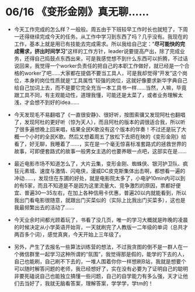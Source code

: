 # 06/16 《变形金刚》真无聊……

* 今天工作完成的怎么样？一般般。周五由于下班较早工作时长也就短了，下周一还得继续完成今天的任务。从工作中学习到东西了吗？几乎没有。我现在的工作，基本上就是用已有技能去完成需求。所以我给自己定：“**尽可能快的完成需求，挤出时间学习**”这样的工作方针，leader说要提高产出，除了完成业务，还得自己捣鼓点东西出来，可是我感觉想不到什么东西可以折腾，不过话说回来，我觉得一个worker负责任的把自己的本职工作做好，就已经是一个合格的worker了吧……大家都在提倡不要当工具人，可是我却觉得“开发”这个岗位，本身的岗位性质就是“工具属性”较强的岗位，这就好像要求新华字典自己给自己加词上去，而不是要它完全充当一本工具书一样……当然，人嘛，毕竟跟工具不同，有主观能动性，道理我懂，可能还是太菜了，或者业务理解太浅，才会想不到好的idea……

* 今天发现毛不易翻唱了《一直很安静》、很好听，按图索骥又发现阿杜也翻唱了，发现阿杜的更好听（惊为天人），而且阿杜的版本的调很适合我，所以听了很多遍想晚上回来唱，结果全民K歌没有这个版本的伴奏！不过还是玩了大概一个小时的全民K歌。然后又想着周五了放松下去把在映的《变形金刚》给看了，好无聊，我睡着了……，实在是一个毫无惊喜标准套路式的拯救世界的故事，可即便套路式的故事一般男女主选的也要养眼一点吧，这部实在是……

* 最近电影市场不知道怎么了，大片云集，变形金刚、蜘蛛侠、银河护卫队、疯狂元素城、速度与激情、闪电侠，漫威DC皮克斯集体出击啊，都想看一遍的冲动……，发现住在东圃的好处，就是电影院太多了，小电驴10min内可以到的有5家，而且不知道是不是因为这里流量大、竞争激烈的原因，票都好便宜、普遍30—35左右，在加上各种信用卡优惠，普遍20以内就能看到，所以我出门看电影很随意，就跟出门买菜似的（实际上比我出门买菜多），这也是我最频繁出去的活动了……

* 今天业余时间都光顾着玩了，书看了没几页，唯一的学习大概就是昨晚的凌晨的时候决定从小学英语开始背，一天就刷完了人教版一二年级的单词（总共才两百多个词），感觉真爽，今天开始上三年级了。

* 另外，产生了去报名一些算法训练营的想法，不过我贪图的倒不是一群人在一个微信群里一起学习这种所谓的“氛围”，我觉得那是假的，能学的下去的人，自己也能刷，自己刷不下去的，一堆人围着你你一样想刷B站，我就是想要个可以随时解答问题的老师，我已经想好了，实在没有必要为了证明自己的聪明非要死磕说自己也能独立搞懂一些问题，自己的自学能力有多么强，天才让他们去当好了，我就无脑看答案，理解答案，学学学，学tm的！